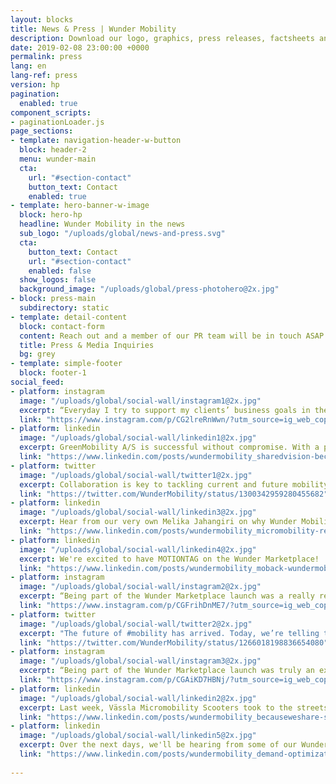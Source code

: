 ```yaml
---
layout: blocks
title: News & Press | Wunder Mobility
description: Download our logo, graphics, press releases, factsheets and more! Transport companies from around the globe have already committed to using Wunder Mobility's technology. Here's why...
date: 2019-02-08 23:00:00 +0000
permalink: press
lang: en
lang-ref: press
version: hp
pagination:
  enabled: true
component_scripts:
- paginationLoader.js
page_sections:
- template: navigation-header-w-button
  block: header-2
  menu: wunder-main
  cta:
    url: "#section-contact"
    button_text: Contact
    enabled: true
- template: hero-banner-w-image
  block: hero-hp
  headline: Wunder Mobility in the news
  sub_logo: "/uploads/global/news-and-press.svg"
  cta:
    button_text: Contact
    url: "#section-contact"
    enabled: false
  show_logos: false
  background_image: "/uploads/global/press-photohero@2x.jpg"
- block: press-main
  subdirectory: static
- template: detail-content
  block: contact-form
  content: Reach out and a member of our PR team will be in touch ASAP.
  title: Press & Media Inquiries
  bg: grey
- template: simple-footer
  block: footer-1
social_feed:
- platform: instagram
  image: "/uploads/global/social-wall/instagram1@2x.jpg"
  excerpt: “Everyday I try to support my clients’ business goals in the best possible way. We often work very...
  link: "https://www.instagram.com/p/CG2lreRnWwn/?utm_source=ig_web_copy_link"
- platform: linkedin
  image: "/uploads/global/social-wall/linkedin1@2x.jpg"
  excerpt: GreenMobility A/S is successful without compromise. With a purely EV fleet, they’ve never had a gasoline car and...
  link: "https://www.linkedin.com/posts/wundermobility_sharedvision-becauseweshare-technology-activity-6726497232637505536-sRhz"
- platform: twitter
  image: "/uploads/global/social-wall/twitter1@2x.jpg"
  excerpt: Collaboration is key to tackling current and future mobility challenges. Today, we are launching the Wunder...
  link: "https://twitter.com/WunderMobility/status/1300342959280455682"
- platform: linkedin
  image: "/uploads/global/social-wall/linkedin3@2x.jpg"
  excerpt: Hear from our very own Melika Jahangiri on why Wunder Mobility chose Los Angeles as their HQ in the... 
  link: "https://www.linkedin.com/posts/wundermobility_micromobility-relationship-sharedvision-activity-6737386711858331648-HuIU"
- platform: linkedin
  image: "/uploads/global/social-wall/linkedin4@2x.jpg"
  excerpt: We're excited to have MOTIONTAG on the Wunder Marketplace!
  link: "https://www.linkedin.com/posts/wundermobility_moback-wundermobility-maas-activity-6717352490393751552-N8bU"
- platform: instagram
  image: "/uploads/global/social-wall/instagram2@2x.jpg"
  excerpt: “Being part of the Wunder Marketplace launch was a really rewarding and exciting process...
  link: "https://www.instagram.com/p/CGFrihDnME7/?utm_source=ig_web_copy_link"
- platform: twitter
  image: "/uploads/global/social-wall/twitter2@2x.jpg"
  excerpt: "The future of #mobility has arrived. Today, we’re telling the #FullStory to the world: we launched our first..."
  link: "https://twitter.com/WunderMobility/status/1266018198836654080"
- platform: instagram
  image: "/uploads/global/social-wall/instagram3@2x.jpg"
  excerpt: “Being part of the Wunder Marketplace launch was truly an exciting experience as we worked...
  link: "https://www.instagram.com/p/CGAiKD7HBNj/?utm_source=ig_web_copy_link"
- platform: linkedin
  image: "/uploads/global/social-wall/linkedin2@2x.jpg"
  excerpt: Last week, Vässla Micromobility Scooters took to the streets with twist mobility GmbH in Ehingen! 🎉...
  link: "https://www.linkedin.com/posts/wundermobility_becauseweshare-sharedvision-mobility-activity-6731887372373434369-lMKw"
- platform: linkedin
  image: "/uploads/global/social-wall/linkedin5@2x.jpg"
  excerpt: Over the next days, we'll be hearing from some of our Wunder Marketplace partners about how their software...
  link: "https://www.linkedin.com/posts/wundermobility_demand-optimization-mobility-activity-6717690970994995200-sul8"
  
---
```


